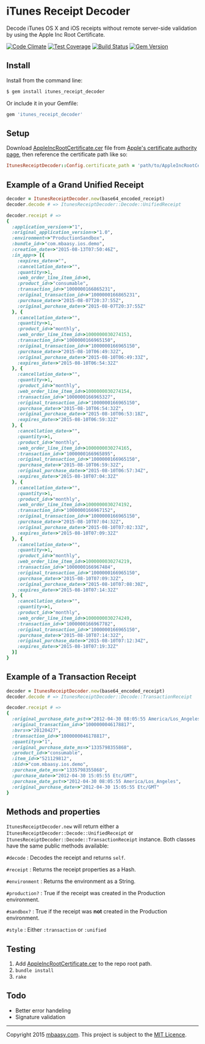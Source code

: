# iTunes Receipt Decoder

Decode iTunes OS X and iOS receipts without remote server-side validation by using the Apple Inc Root Certificate.

[![Code Climate](https://codeclimate.com/github/mbaasy/itunes_receipt_decoder/badges/gpa.svg)](https://codeclimate.com/github/mbaasy/itunes_receipt_decoder)
[![Test Coverage](https://codeclimate.com/github/mbaasy/itunes_receipt_decoder/badges/coverage.svg)](https://codeclimate.com/github/mbaasy/itunes_receipt_decoder/coverage)
[![Build Status](https://travis-ci.org/mbaasy/itunes_receipt_decoder.svg?branch=master)](https://travis-ci.org/mbaasy/itunes_receipt_decoder)
[![Gem Version](https://badge.fury.io/rb/itunes_receipt_decoder.svg)](https://badge.fury.io/rb/itunes_receipt_decoder)

## Install

Install from the command line:

```bash
$ gem install itunes_receipt_decoder
```

Or include it in your Gemfile:

```ruby
gem 'itunes_receipt_decoder'
```

## Setup

Download [AppleIncRootCertificate.cer](https://www.apple.com/appleca/AppleIncRootCertificate.cer) file from [Apple's certificate authority page](https://www.apple.com/certificateauthority/), then reference the certificate path like so:

```ruby
ItunesReceiptDecoder::Config.certificate_path = 'path/to/AppleIncRootCertificate.cer'
```

## Example of a Grand Unified Receipt

```ruby
decoder = ItunesReceiptDecoder.new(base64_encoded_receipt)
decoder.decode # => ItunesReceiptDecoder::Decode::UnifiedReceipt

decoder.receipt # =>
{
  :application_version=>"1",
  :original_application_version=>"1.0",
  :environment=>"ProductionSandbox",
  :bundle_id=>"com.mbaasy.ios.demo",
  :creation_date=>"2015-08-13T07:50:46Z",
  :in_app=> [{
    :expires_date=>"",
    :cancellation_date=>"",
    :quantity=>1,
    :web_order_line_item_id=>0,
    :product_id=>"consumable",
    :transaction_id=>"1000000166865231",
    :original_transaction_id=>"1000000166865231",
    :purchase_date=>"2015-08-07T20:37:55Z",
    :original_purchase_date=>"2015-08-07T20:37:55Z"
  }, {
    :cancellation_date=>"",
    :quantity=>1,
    :product_id=>"monthly",
    :web_order_line_item_id=>1000000030274153,
    :transaction_id=>"1000000166965150",
    :original_transaction_id=>"1000000166965150",
    :purchase_date=>"2015-08-10T06:49:32Z",
    :original_purchase_date=>"2015-08-10T06:49:33Z",
    :expires_date=>"2015-08-10T06:54:32Z"
  }, {
    :cancellation_date=>"",
    :quantity=>1,
    :product_id=>"monthly",
    :web_order_line_item_id=>1000000030274154,
    :transaction_id=>"1000000166965327",
    :original_transaction_id=>"1000000166965150",
    :purchase_date=>"2015-08-10T06:54:32Z",
    :original_purchase_date=>"2015-08-10T06:53:18Z",
    :expires_date=>"2015-08-10T06:59:32Z"
  }, {
    :cancellation_date=>"",
    :quantity=>1,
    :product_id=>"monthly",
    :web_order_line_item_id=>1000000030274165,
    :transaction_id=>"1000000166965895",
    :original_transaction_id=>"1000000166965150",
    :purchase_date=>"2015-08-10T06:59:32Z",
    :original_purchase_date=>"2015-08-10T06:57:34Z",
    :expires_date=>"2015-08-10T07:04:32Z"
  }, {
    :cancellation_date=>"",
    :quantity=>1,
    :product_id=>"monthly",
    :web_order_line_item_id=>1000000030274192,
    :transaction_id=>"1000000166967152",
    :original_transaction_id=>"1000000166965150",
    :purchase_date=>"2015-08-10T07:04:32Z",
    :original_purchase_date=>"2015-08-10T07:02:33Z",
    :expires_date=>"2015-08-10T07:09:32Z"
  }, {
    :cancellation_date=>"",
    :quantity=>1,
    :product_id=>"monthly",
    :web_order_line_item_id=>1000000030274219,
    :transaction_id=>"1000000166967484",
    :original_transaction_id=>"1000000166965150",
    :purchase_date=>"2015-08-10T07:09:32Z",
    :original_purchase_date=>"2015-08-10T07:08:30Z",
    :expires_date=>"2015-08-10T07:14:32Z"
  }, {
    :cancellation_date=>"",
    :quantity=>1,
    :product_id=>"monthly",
    :web_order_line_item_id=>1000000030274249,
    :transaction_id=>"1000000166967782",
    :original_transaction_id=>"1000000166965150",
    :purchase_date=>"2015-08-10T07:14:32Z",
    :original_purchase_date=>"2015-08-10T07:12:34Z",
    :expires_date=>"2015-08-10T07:19:32Z"
  }]
}
```

## Example of a Transaction Receipt

```ruby
decoder = ItunesReceiptDecoder.new(base64_encoded_receipt)
decoder.decode # => ItunesReceiptDecoder::Decode::TransactionReceipt

decoder.receipt # =>
{
  :original_purchase_date_pst=>"2012-04-30 08:05:55 America/Los_Angeles",
  :original_transaction_id=>"1000000046178817",
  :bvrs=>"20120427",
  :transaction_id=>"1000000046178817",
  :quantity=>"1",
  :original_purchase_date_ms=>"1335798355868",
  :product_id=>"consumable",
  :item_id=>"521129812",
  :bid=>"com.mbaasy.ios.demo",
  :purchase_date_ms=>"1335798355868",
  :purchase_date=>"2012-04-30 15:05:55 Etc/GMT",
  :purchase_date_pst=>"2012-04-30 08:05:55 America/Los_Angeles",
  :original_purchase_date=>"2012-04-30 15:05:55 Etc/GMT"
}
```

## Methods and properties

`ItunesReceiptDecoder.new` will return either a `ItunesReceiptDecoder::Decode::UnifiedReceipt` or `ItunesReceiptDecoder::Decode::TransactionReceipt` instance. Both classes have the same public methods available:

`#decode` : Decodes the receipt and returns `self`.

`#receipt` : Returns the receipt properties as a Hash.

`#environment` : Returns the environment as a String.

`#production?` : True if the receipt was created in the Production environment.

`#sandbox?` : True if the receipt was **not** created in the Production environment.

`#style` : Either `:transaction` or `:unified`

## Testing

1. Add [AppleIncRootCertificate.cer](https://www.apple.com/appleca/AppleIncRootCertificate.cer) to the repo root path.
1. `bundle install`
1. `rake`

## Todo

* Better error handeling
* Signature validation

---

Copyright 2015 [mbaasy.com](https://mbaasy.com/). This project is subject to the [MIT Licence](/LICENSE).
